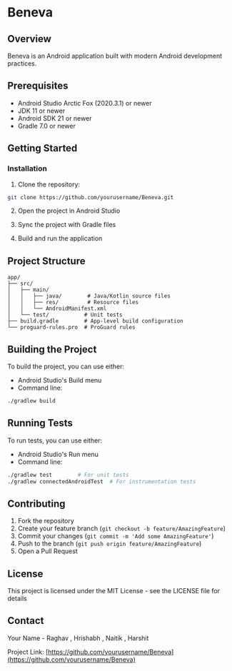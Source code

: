 # Beneva

## Overview
Beneva is an Android application built with modern Android development practices.

## Prerequisites
- Android Studio Arctic Fox (2020.3.1) or newer
- JDK 11 or newer
- Android SDK 21 or newer
- Gradle 7.0 or newer

## Getting Started

### Installation
1. Clone the repository:
```bash
git clone https://github.com/yourusername/Beneva.git
```

2. Open the project in Android Studio

3. Sync the project with Gradle files

4. Build and run the application

## Project Structure
```
app/
├── src/
│   ├── main/
│   │   ├── java/        # Java/Kotlin source files
│   │   ├── res/         # Resource files
│   │   └── AndroidManifest.xml
│   └── test/           # Unit tests
├── build.gradle        # App-level build configuration
└── proguard-rules.pro  # ProGuard rules
```

## Building the Project
To build the project, you can use either:
- Android Studio's Build menu
- Command line:
```bash
./gradlew build
```

## Running Tests
To run tests, you can use either:
- Android Studio's Run menu
- Command line:
```bash
./gradlew test        # For unit tests
./gradlew connectedAndroidTest  # For instrumentation tests
```

## Contributing
1. Fork the repository
2. Create your feature branch (`git checkout -b feature/AmazingFeature`)
3. Commit your changes (`git commit -m 'Add some AmazingFeature'`)
4. Push to the branch (`git push origin feature/AmazingFeature`)
5. Open a Pull Request

## License
This project is licensed under the MIT License - see the LICENSE file for details

## Contact
Your Name - Raghav , Hrishabh , Naitik , Harshit

Project Link: [https://github.com/yourusername/Beneva](https://github.com/yourusername/Beneva)